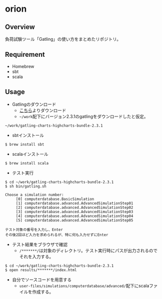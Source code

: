 # orion

## Overview

負荷試験ツール「Gatling」の使い方をまとめたリポジトリ。

## Requirement
- Homebrew
- sbt
- scala

## Usage

- Gatlingのダウンロード
    - [こちら](https://gatling.io/download/)よりダウンロード
    - `~/work`配下にバージョン2.3.1のgatlingをダウンロードしたと仮定。

```
~/work/gatling-charts-highcharts-bundle-2.3.1
```

- sbtインストール

```
$ brew install sbt
```

- scalaインストール

```
$ brew install scala
```

- テスト実行

```
$ cd ~/work/gatling-charts-highcharts-bundle-2.3.1
$ sh bin/gatling.sh

Choose a simulation number:
     [0] computerdatabase.BasicSimulation
     [1] computerdatabase.advanced.AdvancedSimulationStep01
     [2] computerdatabase.advanced.AdvancedSimulationStep02
     [3] computerdatabase.advanced.AdvancedSimulationStep03
     [4] computerdatabase.advanced.AdvancedSimulationStep04
     [5] computerdatabase.advanced.AdvancedSimulationStep05

テスト対象の番号を入力し、Enter
その後2回ほど入力を求められるが、特に何も入力せずにEnter
```

- テスト結果をブラウザで確認
    - `/*******/`は対象のディレクトリ。テスト実行時にパスが出力されるのでそれを入力する。

```
$ cd ~/work/gatling-charts-highcharts-bundle-2.3.1
$ open results/*******/index.html
```

- 自分でソースコードを用意する
    - `user-files/simulations/computerdatabase/advanced/`配下にscalaファイルを作成する。
